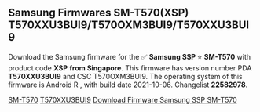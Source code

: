 <h2>Samsung Firmwares SM-T570(XSP) T570XXU3BUI9/T570OXM3BUI9/T570XXU3BUI9</h2>
Download the Samsung firmware for the ✅ <strong>Samsung SSP </strong> ⭐ <strong>SM-T570</strong> with product code <strong>XSP</strong> <strong> from Singapore</strong>. This firmware has version number PDA <strong>T570XXU3BUI9</strong> and CSC T570OXM3BUI9. The operating system of this firmware is Android R , with build date 2021-10-06. Changelist <strong>22582978</strong>.


[SM-T570](https://samfirm.shop/samsung/model/SM-T570)
[T570XXU3BUI9](https://samfirm.shop/samsung/pda/T570XXU3BUI9)
[Download Firmware Samsung SSP SM-T570](https://samfirm.shop/samsung/firmware/463474)
